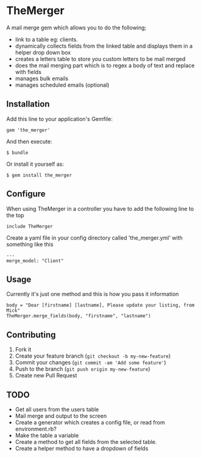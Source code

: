 # TheMerger

A mail merge gem which allows you to do the following;
- link to a table eg: clients. 
- dynamically collects fields from the linked table and displays them in a helper drop down box
- creates a letters table to store you custom letters to be mail merged
- does the mail merging part which is to regex a body of text and replace with fields
- manages bulk emails
- manages scheduled emails (optional)

## Installation

Add this line to your application's Gemfile:

    gem 'the_merger'

And then execute:

    $ bundle

Or install it yourself as:

    $ gem install the_merger

## Configure

When using TheMerger in a controller you have to add the following line to the top
    
    include TheMerger

Create a yaml file in your config directory called 'the_merger.yml' with something like this

    ---
    merge_model: "Client"

## Usage

Currently it's just one method and this is how you pass it information

    body = "Dear [firstname] [lastname], Please update your listing, from Mick"
    TheMerger.merge_fields(body, "firstname", "lastname")


## Contributing

1. Fork it
2. Create your feature branch (`git checkout -b my-new-feature`)
3. Commit your changes (`git commit -am 'Add some feature'`)
4. Push to the branch (`git push origin my-new-feature`)
5. Create new Pull Request

## TODO

- Get all users from the users table
- Mail merge and output to the screen
- Create a generator which creates a config file, or read from environment.rb?
- Make the table a variable
- Create a method to get all fields from the selected table.
- Create a helper method to have a dropdown of fields

